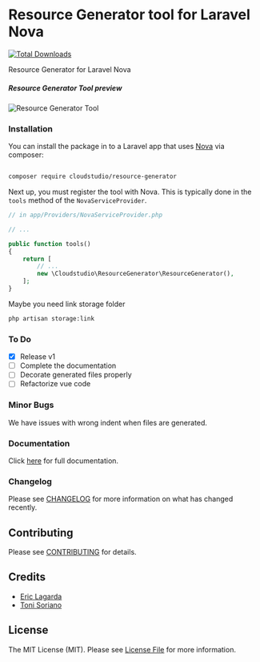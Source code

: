 # Resource Generator tool for Laravel Nova

[![Total Downloads](https://img.shields.io/packagist/dt/cloudstudio/resource-generator.svg?style=flat-square)](https://packagist.org/packages/cloudstudio/resource-generator)

Resource Generator for Laravel Nova

##### Resource Generator Tool preview

![Resource Generator Tool](https://user-images.githubusercontent.com/74367/46522091-12b5ad00-c882-11e8-8ff6-6af312fa2a42.png)


### Installation

You can install the package in to a Laravel app that uses [Nova](https://nova.laravel.com) via composer:

```bash

composer require cloudstudio/resource-generator
```

Next up, you must register the tool with Nova. This is typically done in the `tools` method of the `NovaServiceProvider`.

```php
// in app/Providers/NovaServiceProvider.php

// ...

public function tools()
{
    return [
        // ...
        new \Cloudstudio\ResourceGenerator\ResourceGenerator(),
    ];
}
```

Maybe you need link storage folder


```bash
php artisan storage:link
```

### To Do

- [x] Release v1
- [ ] Complete the documentation
- [ ] Decorate generated files properly
- [ ] Refactorize vue code

### Minor Bugs

We have issues with wrong indent when files are generated.


### Documentation


Click <a href="https://krato.github.io/resource-generator-docs/">here</a> for full documentation.


### Changelog

Please see [CHANGELOG](CHANGELOG.md) for more information on what has changed recently.

## Contributing

Please see [CONTRIBUTING](CONTRIBUTING.md) for details.


## Credits

- [Eric Lagarda](https://github.com/Krato) 
- [Toni Soriano](https://github.com/cloudstudio)

## License

The MIT License (MIT). Please see [License File](LICENSE.md) for more information.
